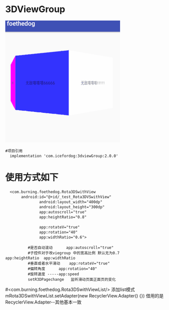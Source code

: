 # 3DViewGroup
 
	
   ![img](https://github.com/liuyangxiao/3DViewGroup/blob/master/3d.gif)

    #项目引用
      implementation 'com.icefordog:3dviewGroup:2.0.0'
   # 使用方式如下



      <com.burning.foethedog.Rota3DSwithView
           android:id="@+id/_test_Rota3DVSwithView"
                   android:layout_width="400dp"
                   android:layout_height="300dp"
                   app:autoscroll="true"
                   app:heightRatio="0.8"

                   app:rotateV="true"
                   app:rotation="40"
                   app:widthRatio="0.6">

              #是否自动滚动      app:autoscroll="true"
              #子控件对于改viegroup 中的宽高比例 默认无为0.7     app:heightRatio  app:widthRatio
              #垂直或者水平滑动    app:rotateV="true"
              #偏转角度      app:rotation="40"
              #旋转速度 -----app:speed
              setR3DPagechange   监听滑动页面正面页的变化

#<com.burning.foethedog.Rota3DSwithViewList/>
        添加list模式
         mRota3DSwithViewList.setAdapter(new RecyclerView.Adapter() {})
         借用的是RecyclerView.Adapter--其他基本一致
